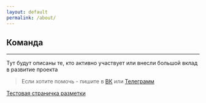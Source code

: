 ```yaml
---
layout: default
permalink: /about/
---
```


## Команда

***

Тут будут описаны те, кто активно участвует или внесли большой вклад в развитие проекта

> Если хотите помочь - пишите в <a href="https://vk.com/al_blinov">ВК</a> или <a href="https://t.me/aiteron ">Телеграмм</a> 



<a href="/example">Тестовая страничка разметки</a>



